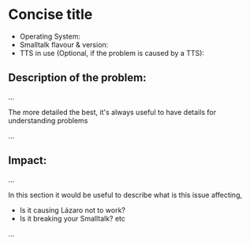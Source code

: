 # Concise title

* Operating System: 
* Smalltalk flavour & version:
* TTS in use (Optional, if the problem is caused by a TTS):



## Description of the problem:
  ... 
  
  The more detailed the best, it's always useful to have details for understanding problems
  
  ...
  
## Impact:
  ...
  
  In this section it would be useful to describe what is this issue affecting,
  * Is it causing Lázaro not to work? 
  * Is it breaking your Smalltalk?
  etc
  
  ...
